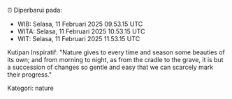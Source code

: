 ⏰ Diperbarui pada:
- WIB: Selasa, 11 Februari 2025 09.53.15 UTC
- WITA: Selasa, 11 Februari 2025 10.53.15 UTC
- WIT: Selasa, 11 Februari 2025 11.53.15 UTC

Kutipan Inspiratif:
"Nature gives to every time and season some beauties of its own; and from morning to night, as from the cradle to the grave, it is but a succession of changes so gentle and easy that we can scarcely mark their progress."


Kategori: nature

